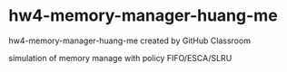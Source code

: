 # hw4-memory-manager-huang-me
hw4-memory-manager-huang-me created by GitHub Classroom

simulation of memory manage with policy FIFO/ESCA/SLRU
